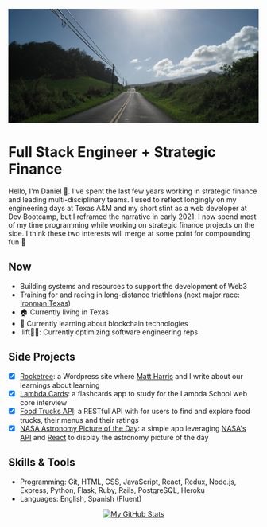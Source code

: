 <p align="center">
  <img src="https://github.com/dgamboa/dgamboa/blob/master/assets/maui_road.jpg" alt="Banner photo for GitHub profile">
</p>

# Full Stack Engineer + Strategic Finance
Hello, I'm Daniel :wave:. I've spent the last few years working in strategic finance and leading multi-disciplinary teams. I used to reflect longingly on my engineering days at Texas A&M and my short stint as a web developer at Dev Bootcamp, but I reframed the narrative in early 2021. I now spend most of my time programming while working on strategic finance projects on the side. I think these two interests will merge at some point for compounding fun :rocket:

## Now
* Building systems and resources to support the development of Web3
* Training for and racing in long-distance triathlons (next major race: [Ironman Texas](https://www.ironman.com/im-texas))
* :house: Currently living in Texas
* :book: Currently learning about blockchain technologies
* :lift🏋️‍♂️: Currently optimizing software engineering reps

## Side Projects
- [x] [Rocketree](https://rocketree.com): a Wordpress site where [Matt Harris](https://www.linkedin.com/in/mgharris34/) and I write about our learnings about learning
- [x] [Lambda Cards](https://www.lambdacards.com): a flashcards app to study for the Lambda School web core interview
- [x] [Food Trucks API](https://github.com/dgamboa/foodtrucks-backend): a RESTful API with for users to find and explore food trucks, their menus and their ratings
- [x] [NASA Astronomy Picture of the Day](https://nasa-apod-site.netlify.app/): a simple app leveraging [NASA's API](https://api.nasa.gov/) and [React](https://reactjs.org/) to display the astronomy picture of the day

## Skills & Tools
* Programming: Git, HTML, CSS, JavaScript, React, Redux, Node.js, Express, Python, Flask, Ruby, Rails, PostgreSQL, Heroku
* Languages: English, Spanish (Fluent)

<p align="center">
  <a href="https://github.com/anuraghazra/github-readme-stats">
    <img src="https://github-readme-stats.vercel.app/api?username=dgamboa&show_icons=true&count_private=true&theme=vue-dark" alt="My GitHub Stats">
  </a>
</p>
